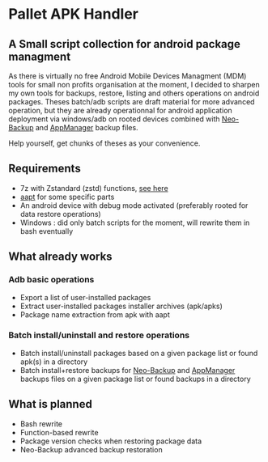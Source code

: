 # Pallet APK Handler
## A Small script collection for android package managment

As there is virtually no free Android Mobile Devices Managment (MDM) tools for small non profits organisation at the moment, I decided to sharpen my own tools for backups, restore, listing and others operations on android packages. Theses batch/adb scripts are draft material for more advanced operation, but they are already operationnal for android application deployment via windows/adb on rooted devices combined with [Neo-Backup](https://github.com/NeoApplications/Neo-Backup) and [AppManager](https://github.com/MuntashirAkon/AppManager) backup files.

Help yourself, get chunks of theses as your convenience.

## Requirements
- 7z with Zstandard (zstd) functions, [see here](https://github.com/mcmilk/7-Zip-zstd)
- [aapt](https://stackoverflow.com/questions/28234671/what-is-aapt-android-asset-packaging-tool-and-how-does-it-work) for some specific parts
- An android device with debug mode activated (preferably rooted for data restore operations)
- Windows : did only batch scripts for the moment, will rewrite them in bash eventually

## What already works
### Adb basic operations
- Export a list of user-installed packages
- Extract user-installed packages installer archives (apk/apks)
- Package name extraction from apk with aapt
### Batch install/uninstall and restore operations
- Batch install/uninstall packages based on a given package list or found apk(s) in a directory
- Batch install+restore backups for [Neo-Backup](https://github.com/NeoApplications/Neo-Backup) and [AppManager](https://github.com/MuntashirAkon/AppManager) backups files on a given package list or found backups in a directory 

## What is planned
- Bash rewrite
- Function-based rewrite 
- Package version checks when restoring package data
- Neo-Backup advanced backup restoration
